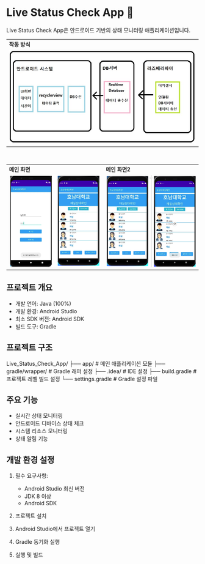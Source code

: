 # Live Status Check App 📱

Live Status Check App은 안드로이드 기반의 상태 모니터링 애플리케이션입니다.
<table>
<tr>
<td><b>작동 방식</b></td>
</tr>
<tr>
  <td><img src="https://raw.githubusercontent.com/lhg1006/portfolio-images/e68c1d680a5e0ccbda716b34dec41439bc986949/images/project/status-view-2.jpeg" width="100%" alt="메인 화면"></td>
</tr>
</table>  
<br/>
<table>
<tr>
<td><b>메인 화면</b></td>
<td><b>메인 화면2</b></td>
</tr>
<tr>
<td><img src="https://raw.githubusercontent.com/lhg1006/portfolio-images/e68c1d680a5e0ccbda716b34dec41439bc986949/images/project/status-view-0.png" width="100%" alt="메인 화면"></td>
<td><img src="https://raw.githubusercontent.com/lhg1006/portfolio-images/e68c1d680a5e0ccbda716b34dec41439bc986949/images/project/status-view-1.png" width="100%" alt="메인 화면"></td>
</tr>
<tr>
</table>

## 프로젝트 개요

- 개발 언어: Java (100%)
- 개발 환경: Android Studio
- 최소 SDK 버전: Android SDK
- 빌드 도구: Gradle

## 프로젝트 구조
Live_Status_Check_App/
├── app/ # 메인 애플리케이션 모듈
├── gradle/wrapper/ # Gradle 래퍼 설정
├── .idea/ # IDE 설정
├── build.gradle # 프로젝트 레벨 빌드 설정
└── settings.gradle # Gradle 설정 파일


## 주요 기능

- 실시간 상태 모니터링
- 안드로이드 디바이스 상태 체크
- 시스템 리소스 모니터링
- 상태 알림 기능

## 개발 환경 설정

1. 필수 요구사항:
   - Android Studio 최신 버전
   - JDK 8 이상
   - Android SDK

2. 프로젝트 설치

3. Android Studio에서 프로젝트 열기

4. Gradle 동기화 실행

5. 실행 및 빌드
